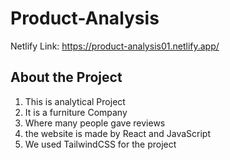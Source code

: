 # Product-Analysis

Netlify Link: https://product-analysis01.netlify.app/

## About the Project

1. This is analytical Project
2. It is  a furniture Company
3. Where many people gave reviews
4. the website is made by React and JavaScript
5. We used TailwindCSS for the project

